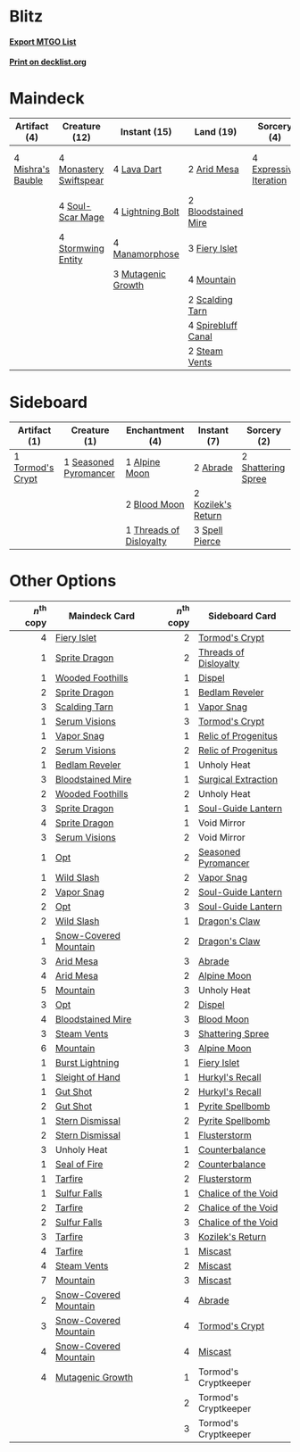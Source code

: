 # Blitz

#### [Export MTGO List](../collection/Blitz/Blitz.txt)
#### [Print on decklist.org](http://decklist.org/?deckmain=2%09Arid%20Mesa%0A2%09Bloodstained%20Mire%0A4%09Dragon's%20Rage%20Channeler%0A4%09Expressive%20Iteration%0A3%09Fiery%20Islet%0A4%09Lava%20Dart%0A4%09Lightning%20Bolt%0A4%09Manamorphose%0A4%09Mishra's%20Bauble%0A4%09Monastery%20Swiftspear%0A4%09Mountain%0A3%09Mutagenic%20Growth%0A2%09Scalding%20Tarn%0A4%09Soul-Scar%20Mage%0A4%09Spirebluff%20Canal%0A2%09Steam%20Vents%0A4%09Stormwing%20Entity%0A2%09Unholy%20Heat&deckside=2%09Abrade%0A1%09Alpine%20Moon%0A2%09Blood%20Moon%0A2%09Kozilek's%20Return%0A1%09Seasoned%20Pyromancer%0A2%09Shattering%20Spree%0A3%09Spell%20Pierce%0A1%09Threads%20of%20Disloyalty%0A1%09Tormod's%20Crypt)
# Maindeck

|                                        Artifact (4)                                        |                                          Creature (12)                                          |                                        Instant (15)                                         |                                          Land (19)                                           |                                           Sorcery (4)                                           |       Unknown (6)       |
|--------------------------------------------------------------------------------------------|-------------------------------------------------------------------------------------------------|---------------------------------------------------------------------------------------------|----------------------------------------------------------------------------------------------|-------------------------------------------------------------------------------------------------|-------------------------|
|4 [Mishra's Bauble](http://gatherer.wizards.com/Pages/Card/Details.aspx?multiverseid=122122)|4 [Monastery Swiftspear](http://gatherer.wizards.com/Pages/Card/Details.aspx?multiverseid=438706)|4 [Lava Dart](http://gatherer.wizards.com/Pages/Card/Details.aspx?multiverseid=29766)        |2 [Arid Mesa](http://gatherer.wizards.com/Pages/Card/Details.aspx?multiverseid=405092)        |4 [Expressive Iteration](http://gatherer.wizards.com/Pages/Card/Details.aspx?multiverseid=513678)|4 Dragon's Rage Channeler|
|                                                                                            |4 [Soul-Scar Mage](http://gatherer.wizards.com/Pages/Card/Details.aspx?multiverseid=426850)      |4 [Lightning Bolt](http://gatherer.wizards.com/Pages/Card/Details.aspx?multiverseid=806)     |2 [Bloodstained Mire](http://gatherer.wizards.com/Pages/Card/Details.aspx?multiverseid=405094)|                                                                                                 |2 Unholy Heat            |
|                                                                                            |4 [Stormwing Entity](http://gatherer.wizards.com/Pages/Card/Details.aspx?multiverseid=488253)    |4 [Manamorphose](http://gatherer.wizards.com/Pages/Card/Details.aspx?multiverseid=370568)    |3 [Fiery Islet](http://gatherer.wizards.com/Pages/Card/Details.aspx?multiverseid=464187)      |                                                                                                 |                         |
|                                                                                            |                                                                                                 |3 [Mutagenic Growth](http://gatherer.wizards.com/Pages/Card/Details.aspx?multiverseid=397717)|4 [Mountain](http://gatherer.wizards.com/Pages/Card/Details.aspx?multiverseid=439859)         |                                                                                                 |                         |
|                                                                                            |                                                                                                 |                                                                                             |2 [Scalding Tarn](http://gatherer.wizards.com/Pages/Card/Details.aspx?multiverseid=405107)    |                                                                                                 |                         |
|                                                                                            |                                                                                                 |                                                                                             |4 [Spirebluff Canal](http://gatherer.wizards.com/Pages/Card/Details.aspx?multiverseid=417822) |                                                                                                 |                         |
|                                                                                            |                                                                                                 |                                                                                             |2 [Steam Vents](http://gatherer.wizards.com/Pages/Card/Details.aspx?multiverseid=405109)      |                                                                                                 |                         |


# Sideboard

|                                       Artifact (1)                                        |                                          Creature (1)                                          |                                         Enchantment (4)                                         |                                         Instant (7)                                         |                                         Sorcery (2)                                         |
|-------------------------------------------------------------------------------------------|------------------------------------------------------------------------------------------------|-------------------------------------------------------------------------------------------------|---------------------------------------------------------------------------------------------|---------------------------------------------------------------------------------------------|
|1 [Tormod's Crypt](http://gatherer.wizards.com/Pages/Card/Details.aspx?multiverseid=389723)|1 [Seasoned Pyromancer](http://gatherer.wizards.com/Pages/Card/Details.aspx?multiverseid=464094)|1 [Alpine Moon](http://gatherer.wizards.com/Pages/Card/Details.aspx?multiverseid=447264)         |2 [Abrade](http://gatherer.wizards.com/Pages/Card/Details.aspx?multiverseid=430772)          |2 [Shattering Spree](http://gatherer.wizards.com/Pages/Card/Details.aspx?multiverseid=456224)|
|                                                                                           |                                                                                                |2 [Blood Moon](http://gatherer.wizards.com/Pages/Card/Details.aspx?multiverseid=45386)           |2 [Kozilek's Return](http://gatherer.wizards.com/Pages/Card/Details.aspx?multiverseid=407608)|                                                                                             |
|                                                                                           |                                                                                                |1 [Threads of Disloyalty](http://gatherer.wizards.com/Pages/Card/Details.aspx?multiverseid=74652)|3 [Spell Pierce](http://gatherer.wizards.com/Pages/Card/Details.aspx?multiverseid=425876)    |                                                                                             |


# Other Options

|*n*<sup>th</sup> copy|                                         Maindeck Card                                          |*n*<sup>th</sup> copy|                                        Sideboard Card                                         |
|--------------------:|------------------------------------------------------------------------------------------------|--------------------:|-----------------------------------------------------------------------------------------------|
|                    4|[Fiery Islet](http://gatherer.wizards.com/Pages/Card/Details.aspx?multiverseid=464187)          |                    2|[Tormod's Crypt](http://gatherer.wizards.com/Pages/Card/Details.aspx?multiverseid=389723)      |
|                    1|[Sprite Dragon](http://gatherer.wizards.com/Pages/Card/Details.aspx?multiverseid=479731)        |                    2|[Threads of Disloyalty](http://gatherer.wizards.com/Pages/Card/Details.aspx?multiverseid=74652)|
|                    1|[Wooded Foothills](http://gatherer.wizards.com/Pages/Card/Details.aspx?multiverseid=405116)     |                    1|[Dispel](http://gatherer.wizards.com/Pages/Card/Details.aspx?multiverseid=401858)              |
|                    2|[Sprite Dragon](http://gatherer.wizards.com/Pages/Card/Details.aspx?multiverseid=479731)        |                    1|[Bedlam Reveler](http://gatherer.wizards.com/Pages/Card/Details.aspx?multiverseid=414415)      |
|                    3|[Scalding Tarn](http://gatherer.wizards.com/Pages/Card/Details.aspx?multiverseid=405107)        |                    1|[Vapor Snag](http://gatherer.wizards.com/Pages/Card/Details.aspx?multiverseid=249373)          |
|                    1|[Serum Visions](http://gatherer.wizards.com/Pages/Card/Details.aspx?multiverseid=50145)         |                    3|[Tormod's Crypt](http://gatherer.wizards.com/Pages/Card/Details.aspx?multiverseid=389723)      |
|                    1|[Vapor Snag](http://gatherer.wizards.com/Pages/Card/Details.aspx?multiverseid=249373)           |                    1|[Relic of Progenitus](http://gatherer.wizards.com/Pages/Card/Details.aspx?multiverseid=174824) |
|                    2|[Serum Visions](http://gatherer.wizards.com/Pages/Card/Details.aspx?multiverseid=50145)         |                    2|[Relic of Progenitus](http://gatherer.wizards.com/Pages/Card/Details.aspx?multiverseid=174824) |
|                    1|[Bedlam Reveler](http://gatherer.wizards.com/Pages/Card/Details.aspx?multiverseid=414415)       |                    1|Unholy Heat                                                                                    |
|                    3|[Bloodstained Mire](http://gatherer.wizards.com/Pages/Card/Details.aspx?multiverseid=405094)    |                    1|[Surgical Extraction](http://gatherer.wizards.com/Pages/Card/Details.aspx?multiverseid=397706) |
|                    2|[Wooded Foothills](http://gatherer.wizards.com/Pages/Card/Details.aspx?multiverseid=405116)     |                    2|Unholy Heat                                                                                    |
|                    3|[Sprite Dragon](http://gatherer.wizards.com/Pages/Card/Details.aspx?multiverseid=479731)        |                    1|[Soul-Guide Lantern](http://gatherer.wizards.com/Pages/Card/Details.aspx?multiverseid=476488)  |
|                    4|[Sprite Dragon](http://gatherer.wizards.com/Pages/Card/Details.aspx?multiverseid=479731)        |                    1|Void Mirror                                                                                    |
|                    3|[Serum Visions](http://gatherer.wizards.com/Pages/Card/Details.aspx?multiverseid=50145)         |                    2|Void Mirror                                                                                    |
|                    1|[Opt](http://gatherer.wizards.com/Pages/Card/Details.aspx?multiverseid=442948)                  |                    2|[Seasoned Pyromancer](http://gatherer.wizards.com/Pages/Card/Details.aspx?multiverseid=464094) |
|                    1|[Wild Slash](http://gatherer.wizards.com/Pages/Card/Details.aspx?multiverseid=391959)           |                    2|[Vapor Snag](http://gatherer.wizards.com/Pages/Card/Details.aspx?multiverseid=249373)          |
|                    2|[Vapor Snag](http://gatherer.wizards.com/Pages/Card/Details.aspx?multiverseid=249373)           |                    2|[Soul-Guide Lantern](http://gatherer.wizards.com/Pages/Card/Details.aspx?multiverseid=476488)  |
|                    2|[Opt](http://gatherer.wizards.com/Pages/Card/Details.aspx?multiverseid=442948)                  |                    3|[Soul-Guide Lantern](http://gatherer.wizards.com/Pages/Card/Details.aspx?multiverseid=476488)  |
|                    2|[Wild Slash](http://gatherer.wizards.com/Pages/Card/Details.aspx?multiverseid=391959)           |                    1|[Dragon's Claw](http://gatherer.wizards.com/Pages/Card/Details.aspx?multiverseid=129527)       |
|                    1|[Snow-Covered Mountain](http://gatherer.wizards.com/Pages/Card/Details.aspx?multiverseid=121233)|                    2|[Dragon's Claw](http://gatherer.wizards.com/Pages/Card/Details.aspx?multiverseid=129527)       |
|                    3|[Arid Mesa](http://gatherer.wizards.com/Pages/Card/Details.aspx?multiverseid=405092)            |                    3|[Abrade](http://gatherer.wizards.com/Pages/Card/Details.aspx?multiverseid=430772)              |
|                    4|[Arid Mesa](http://gatherer.wizards.com/Pages/Card/Details.aspx?multiverseid=405092)            |                    2|[Alpine Moon](http://gatherer.wizards.com/Pages/Card/Details.aspx?multiverseid=447264)         |
|                    5|[Mountain](http://gatherer.wizards.com/Pages/Card/Details.aspx?multiverseid=439859)             |                    3|Unholy Heat                                                                                    |
|                    3|[Opt](http://gatherer.wizards.com/Pages/Card/Details.aspx?multiverseid=442948)                  |                    2|[Dispel](http://gatherer.wizards.com/Pages/Card/Details.aspx?multiverseid=401858)              |
|                    4|[Bloodstained Mire](http://gatherer.wizards.com/Pages/Card/Details.aspx?multiverseid=405094)    |                    3|[Blood Moon](http://gatherer.wizards.com/Pages/Card/Details.aspx?multiverseid=45386)           |
|                    3|[Steam Vents](http://gatherer.wizards.com/Pages/Card/Details.aspx?multiverseid=405109)          |                    3|[Shattering Spree](http://gatherer.wizards.com/Pages/Card/Details.aspx?multiverseid=456224)    |
|                    6|[Mountain](http://gatherer.wizards.com/Pages/Card/Details.aspx?multiverseid=439859)             |                    3|[Alpine Moon](http://gatherer.wizards.com/Pages/Card/Details.aspx?multiverseid=447264)         |
|                    1|[Burst Lightning](http://gatherer.wizards.com/Pages/Card/Details.aspx?multiverseid=397662)      |                    1|[Fiery Islet](http://gatherer.wizards.com/Pages/Card/Details.aspx?multiverseid=464187)         |
|                    1|[Sleight of Hand](http://gatherer.wizards.com/Pages/Card/Details.aspx?multiverseid=25557)       |                    1|[Hurkyl's Recall](http://gatherer.wizards.com/Pages/Card/Details.aspx?multiverseid=135260)     |
|                    1|[Gut Shot](http://gatherer.wizards.com/Pages/Card/Details.aspx?multiverseid=397673)             |                    2|[Hurkyl's Recall](http://gatherer.wizards.com/Pages/Card/Details.aspx?multiverseid=135260)     |
|                    2|[Gut Shot](http://gatherer.wizards.com/Pages/Card/Details.aspx?multiverseid=397673)             |                    1|[Pyrite Spellbomb](http://gatherer.wizards.com/Pages/Card/Details.aspx?multiverseid=442796)    |
|                    1|[Stern Dismissal](http://gatherer.wizards.com/Pages/Card/Details.aspx?multiverseid=476319)      |                    2|[Pyrite Spellbomb](http://gatherer.wizards.com/Pages/Card/Details.aspx?multiverseid=442796)    |
|                    2|[Stern Dismissal](http://gatherer.wizards.com/Pages/Card/Details.aspx?multiverseid=476319)      |                    1|[Flusterstorm](http://gatherer.wizards.com/Pages/Card/Details.aspx?multiverseid=228255)        |
|                    3|Unholy Heat                                                                                     |                    1|[Counterbalance](http://gatherer.wizards.com/Pages/Card/Details.aspx?multiverseid=121159)      |
|                    1|[Seal of Fire](http://gatherer.wizards.com/Pages/Card/Details.aspx?multiverseid=185817)         |                    2|[Counterbalance](http://gatherer.wizards.com/Pages/Card/Details.aspx?multiverseid=121159)      |
|                    1|[Tarfire](http://gatherer.wizards.com/Pages/Card/Details.aspx?multiverseid=157921)              |                    2|[Flusterstorm](http://gatherer.wizards.com/Pages/Card/Details.aspx?multiverseid=228255)        |
|                    1|[Sulfur Falls](http://gatherer.wizards.com/Pages/Card/Details.aspx?multiverseid=443135)         |                    1|[Chalice of the Void](http://gatherer.wizards.com/Pages/Card/Details.aspx?multiverseid=442211) |
|                    2|[Tarfire](http://gatherer.wizards.com/Pages/Card/Details.aspx?multiverseid=157921)              |                    2|[Chalice of the Void](http://gatherer.wizards.com/Pages/Card/Details.aspx?multiverseid=442211) |
|                    2|[Sulfur Falls](http://gatherer.wizards.com/Pages/Card/Details.aspx?multiverseid=443135)         |                    3|[Chalice of the Void](http://gatherer.wizards.com/Pages/Card/Details.aspx?multiverseid=442211) |
|                    3|[Tarfire](http://gatherer.wizards.com/Pages/Card/Details.aspx?multiverseid=157921)              |                    3|[Kozilek's Return](http://gatherer.wizards.com/Pages/Card/Details.aspx?multiverseid=407608)    |
|                    4|[Tarfire](http://gatherer.wizards.com/Pages/Card/Details.aspx?multiverseid=157921)              |                    1|[Miscast](http://gatherer.wizards.com/Pages/Card/Details.aspx?multiverseid=485380)             |
|                    4|[Steam Vents](http://gatherer.wizards.com/Pages/Card/Details.aspx?multiverseid=405109)          |                    2|[Miscast](http://gatherer.wizards.com/Pages/Card/Details.aspx?multiverseid=485380)             |
|                    7|[Mountain](http://gatherer.wizards.com/Pages/Card/Details.aspx?multiverseid=439859)             |                    3|[Miscast](http://gatherer.wizards.com/Pages/Card/Details.aspx?multiverseid=485380)             |
|                    2|[Snow-Covered Mountain](http://gatherer.wizards.com/Pages/Card/Details.aspx?multiverseid=121233)|                    4|[Abrade](http://gatherer.wizards.com/Pages/Card/Details.aspx?multiverseid=430772)              |
|                    3|[Snow-Covered Mountain](http://gatherer.wizards.com/Pages/Card/Details.aspx?multiverseid=121233)|                    4|[Tormod's Crypt](http://gatherer.wizards.com/Pages/Card/Details.aspx?multiverseid=389723)      |
|                    4|[Snow-Covered Mountain](http://gatherer.wizards.com/Pages/Card/Details.aspx?multiverseid=121233)|                    4|[Miscast](http://gatherer.wizards.com/Pages/Card/Details.aspx?multiverseid=485380)             |
|                    4|[Mutagenic Growth](http://gatherer.wizards.com/Pages/Card/Details.aspx?multiverseid=397717)     |                    1|Tormod's Cryptkeeper                                                                           |
|                     |                                                                                                |                    2|Tormod's Cryptkeeper                                                                           |
|                     |                                                                                                |                    3|Tormod's Cryptkeeper                                                                           |

